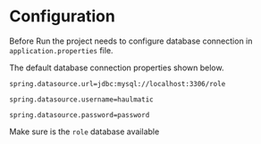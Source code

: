 # Configuration

Before Run the project needs to configure database connection in `application.properties` file.

The default database connection properties shown below.

`spring.datasource.url=jdbc:mysql://localhost:3306/role`

`spring.datasource.username=haulmatic`

`spring.datasource.password=password`

Make sure is the `role` database available
